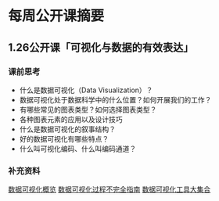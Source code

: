 # 每周公开课摘要
## 1.26公开课「可视化与数据的有效表达」

### 课前思考
  - 什么是数据可视化（Data Visualization）？
  - 数据可视化处于数据科学中的什么位置？如何开展我们的工作？
  - 有哪些常见的图表类型？如何选择图表类型？
  - 各种图表元素的应用以及设计技巧
  - 什么是数据可视化的叙事结构？
  - 好的数据可视化有哪些特点？
  - 什么叫可视化编码、什么叫编码通道？

### 补充资料
[数据可视化概览](https://blog.csdn.net/hwhsong/article/details/78739920)
[数据可视化过程不完全指南](https://blog.csdn.net/y4x5m0nivsrjay3x92c/article/details/82456024)
[数据可视化工具大集合](https://www.jianshu.com/p/8e96ea95febc)
